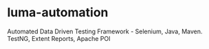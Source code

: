 # luma-automation
Automated Data Driven Testing Framework - Selenium, Java, Maven. TestNG, Extent Reports, Apache POI
